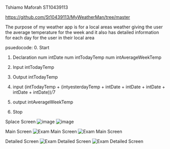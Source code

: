 Tshiamo Maforah ST10439113

https://github.com/St10439113/MyWeatherMan/tree/master

The purpose of my weather app is for a local areas weather giving the user the average temperature for the week and it also has detailed information for each day for the user in their local area

psuedocode:
0.	Start
1.	Declaration
num intDate
num intTodayTemp
num intAverageWeekTemp

3.	Input 	intTodayTemp
4.	Output intTodayTemp
5.	input   (intTodayTemp + (intyesterdayTemp + intDate + intDate + intDate + intDate + intDate))/7
6.	output intAverageWeekTemp 
7.	Stop

 Splace Screen  ![image](https://github.com/St10439113/MyWeatherMan/assets/165892646/c52f33da-2c7f-416f-80fb-01fb62c7bab2)
![image](https://github.com/St10439113/MyWeatherMan/assets/165892646/c52f33da-2c7f-416f-80fb-01fb62c7bab2)

Main Screen ![Exam Main Screen ](https://github.com/St10439113/MyWeatherMan/assets/165892646/ea67ee25-e14f-4929-b954-3777408231c8)
![Exam Main Screen ](https://github.com/St10439113/MyWeatherMan/assets/165892646/ea67ee25-e14f-4929-b954-3777408231c8)


Detailed Screen ![Exam Detailed Screen](https://github.com/St10439113/MyWeatherMan/assets/165892646/90f36ccf-bcb8-479c-879f-d154885c1413)
![Exam Detailed Screen](https://github.com/St10439113/MyWeatherMan/assets/165892646/90f36ccf-bcb8-479c-879f-d154885c1413)

